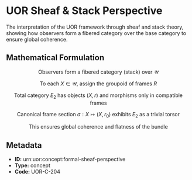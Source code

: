 # UOR Sheaf & Stack Perspective

The interpretation of the UOR framework through sheaf and stack theory, showing how observers form a fibered category over the base category to ensure global coherence.

## Mathematical Formulation

$$
\text{Observers form a fibered category (stack) over } \mathcal{U}
$$

$$
\text{To each } X \in \mathcal{U} \text{, assign the groupoid of frames } R
$$

$$
\text{Total category } E_2 \text{ has objects } (X,r) \text{ and morphisms only in compatible frames}
$$

$$
\text{Canonical frame section } \sigma: X \mapsto (X,r_0) \text{ exhibits } E_2 \text{ as a trivial torsor}
$$

$$
\text{This ensures global coherence and flatness of the bundle}
$$

## Metadata

- **ID:** urn:uor:concept:formal-sheaf-perspective
- **Type:** concept
- **Code:** UOR-C-204
